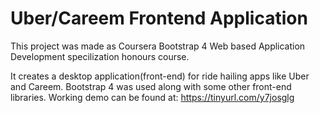 # Uber/Careem Frontend Application

This project was made as Coursera Bootstrap 4 Web based Application Development specilization honours course.

It creates a desktop application(front-end) for ride hailing apps like Uber and Careem. Bootstrap 4 was used along with some other front-end libraries.
Working demo can be found at: https://tinyurl.com/y7josglg
